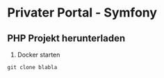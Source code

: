 # Privater Portal - Symfony
## PHP Projekt herunterladen
1. Docker starten
````shell
git clone blabla
````